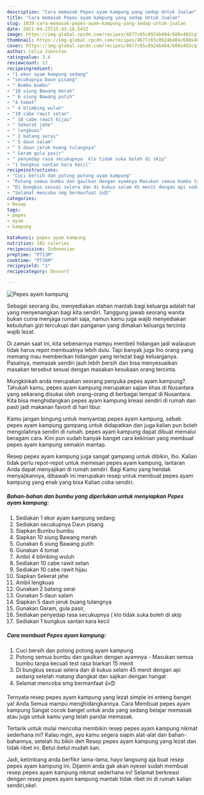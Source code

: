 ```yaml
---
description: "Cara memasak Pepes ayam kampung yang sedap Untuk Jualan"
title: "Cara memasak Pepes ayam kampung yang sedap Untuk Jualan"
slug: 1039-cara-memasak-pepes-ayam-kampung-yang-sedap-untuk-jualan
date: 2021-04-25T15:43:18.541Z
image: https://img-global.cpcdn.com/recipes/4677c65c8924b484/680x482cq70/pepes-ayam-kampung-foto-resep-utama.jpg
thumbnail: https://img-global.cpcdn.com/recipes/4677c65c8924b484/680x482cq70/pepes-ayam-kampung-foto-resep-utama.jpg
cover: https://img-global.cpcdn.com/recipes/4677c65c8924b484/680x482cq70/pepes-ayam-kampung-foto-resep-utama.jpg
author: Celia Johnston
ratingvalue: 3.4
reviewcount: 12
recipeingredient:
- "1 ekor ayam kampung sedang"
- "secukupnya Daun pisang"
- " Bumbu bumbu"
- "10 siung Bawang merah"
- " 6 siung Bawang putih"
- "4 tomat"
- " 4 blimbing wuluh"
- "10 cabe rawit setan"
- " 10 cabe rawit hijau"
- " Sekerat jahe"
- " lengkuas"
- " 2 batang serai"
- " 5 daun salam"
- " 5 daun jeruk buang tulangnya"
- " Garam gula pasir"
- " penyedap rasa secukupnya  klo tidak suka boleh di skip"
- "1 bungkus santan kara kecil"
recipeinstructions:
- "Cuci bersih dan potong potong ayam kampung"
- "Potong semua bumbu dan gaulkan dengan ayamnya Masukan semua bumbu tanpa kecuali test rasa biarkan 15 menit"
- "Di bungkus sesuai selera dan di kukus selam 45 menit dengan api sedang setelah matang diangkat dan sajikan dengan hangat"
- "Selamat mencoba smg bermanfaat 👍😍"
categories:
- Resep
tags:
- pepes
- ayam
- kampung

katakunci: pepes ayam kampung 
nutrition: 182 calories
recipecuisine: Indonesian
preptime: "PT13M"
cooktime: "PT36M"
recipeyield: "1"
recipecategory: Dessert

---
```



![Pepes ayam kampung](https://img-global.cpcdn.com/recipes/4677c65c8924b484/680x482cq70/pepes-ayam-kampung-foto-resep-utama.jpg)

Sebagai seorang ibu, menyediakan olahan mantab bagi keluarga adalah hal yang menyenangkan bagi kita sendiri. Tanggung jawab seorang  wanita bukan cuma menjaga rumah saja, namun kamu juga wajib menyediakan kebutuhan gizi tercukupi dan panganan yang dimakan keluarga tercinta wajib lezat.

Di zaman  saat ini, kita sebenarnya mampu membeli hidangan jadi walaupun tidak harus repot membuatnya lebih dulu. Tapi banyak juga lho orang yang memang mau memberikan hidangan yang terlezat bagi keluarganya. Pasalnya, memasak sendiri jauh lebih bersih dan bisa menyesuaikan masakan tersebut sesuai dengan masakan kesukaan orang tercinta. 



Mungkinkah anda merupakan seorang penyuka pepes ayam kampung?. Tahukah kamu, pepes ayam kampung merupakan sajian khas di Nusantara yang sekarang disukai oleh orang-orang di berbagai tempat di Nusantara. Kita bisa menghidangkan pepes ayam kampung kreasi sendiri di rumah dan pasti jadi makanan favorit di hari libur.

Kamu jangan bingung untuk menyantap pepes ayam kampung, sebab pepes ayam kampung gampang untuk didapatkan dan juga kalian pun boleh mengolahnya sendiri di rumah. pepes ayam kampung dapat dibuat memalui beragam cara. Kini pun sudah banyak banget cara kekinian yang membuat pepes ayam kampung semakin mantap.

Resep pepes ayam kampung juga sangat gampang untuk dibikin, lho. Kalian tidak perlu repot-repot untuk memesan pepes ayam kampung, lantaran Anda dapat menyajikan di rumah sendiri. Bagi Kamu yang hendak menyajikannya, dibawah ini merupakan resep untuk membuat pepes ayam kampung yang enak yang bisa Kalian coba sendiri.

<!--inarticleads1-->

##### Bahan-bahan dan bumbu yang diperlukan untuk menyiapkan Pepes ayam kampung:

1. Sediakan 1 ekor ayam kampung sedang
1. Sediakan secukupnya Daun pisang
1. Siapkan  Bumbu bumbu
1. Siapkan 10 siung Bawang merah
1. Gunakan  6 siung Bawang putih
1. Gunakan 4 tomat
1. Ambil  4 blimbing wuluh
1. Sediakan 10 cabe rawit setan
1. Sediakan  10 cabe rawit hijau
1. Siapkan  Sekerat jahe
1. Ambil  lengkuas
1. Gunakan  2 batang serai
1. Gunakan  5 daun salam
1. Siapkan  5 daun jeruk buang tulangnya
1. Gunakan  Garam, gula pasir,
1. Sediakan  penyedap rasa secukupnya ( klo tidak suka boleh di skip
1. Sediakan 1 bungkus santan kara kecil




<!--inarticleads2-->

##### Cara membuat Pepes ayam kampung:

1. Cuci bersih dan potong potong ayam kampung
1. Potong semua bumbu dan gaulkan dengan ayamnya - Masukan semua bumbu tanpa kecuali test rasa biarkan 15 menit
1. Di bungkus sesuai selera dan di kukus selam 45 menit dengan api sedang setelah matang diangkat dan sajikan dengan hangat
1. Selamat mencoba smg bermanfaat 👍😍




Ternyata resep pepes ayam kampung yang lezat simple ini enteng banget ya! Anda Semua mampu menghidangkannya. Cara Membuat pepes ayam kampung Sangat cocok banget untuk anda yang sedang belajar memasak atau juga untuk kamu yang telah pandai memasak.

Tertarik untuk mulai mencoba membikin resep pepes ayam kampung nikmat sederhana ini? Kalau ingin, ayo kamu segera siapin alat-alat dan bahan-bahannya, setelah itu bikin deh Resep pepes ayam kampung yang lezat dan tidak ribet ini. Betul-betul mudah kan. 

Jadi, ketimbang anda berfikir lama-lama, hayo langsung aja buat resep pepes ayam kampung ini. Dijamin anda gak akan nyesel sudah membuat resep pepes ayam kampung nikmat sederhana ini! Selamat berkreasi dengan resep pepes ayam kampung mantab tidak ribet ini di rumah kalian sendiri,oke!.

